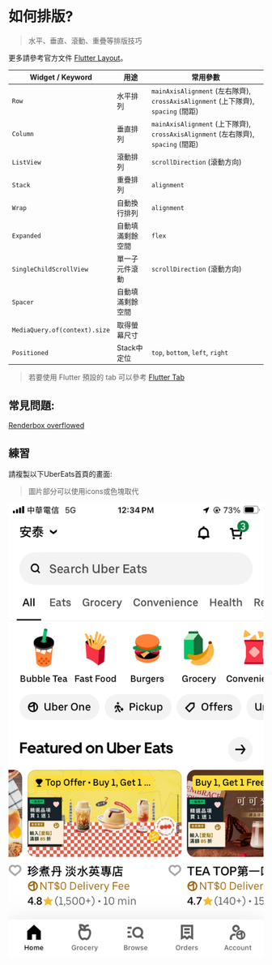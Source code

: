 # 如何排版?
> 水平、垂直、滾動、重疊等排版技巧

更多請參考官方文件 [Flutter Layout](https://docs.flutter.dev/ui/layout)。

| Widget / Keyword | 用途 | 常用參數 |
| --- | --- | --- |
| `Row` | 水平排列 | `mainAxisAlignment` (左右隊齊), `crossAxisAlignment` (上下隊齊), `spacing` (間距) |
| `Column` | 垂直排列 | `mainAxisAlignment` (上下隊齊), `crossAxisAlignment` (左右隊齊), `spacing` (間距)|
| `ListView` | 滾動排列 | `scrollDirection` (滾動方向) |
| `Stack` | 重疊排列 | `alignment` |
| `Wrap` | 自動換行排列 | `alignment` |
| `Expanded` | 自動填滿剩餘空間 | `flex` |
| `SingleChildScrollView` | 單一子元件滾動 | `scrollDirection` (滾動方向) |
| `Spacer` | 自動填滿剩餘空間 |  |
| `MediaQuery.of(context).size` | 取得螢幕尺寸 |  |
| `Positioned` | Stack中定位 | `top`, `bottom`, `left`, `right` |
> 若要使用 Flutter 預設的 tab 可以參考 [Flutter Tab](https://docs.flutter.dev/cookbook/design/tabs)
## 常見問題:
[Renderbox overflowed](https://stackoverflow.com/questions/49480051/flutter-dart-exceptions-caused-by-rendering-a-renderflex-overflowed)
## 練習
請複製以下UberEats首頁的畫面:
>圖片部分可以使用icons或色塊取代

![alt text](Images/ubereats_homepage.png)